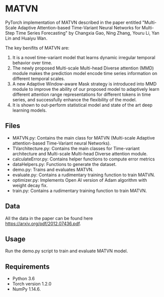 # MATVN

PyTorch implementation of MATVN described in the paper entitled "Multi-Scale Adaptive Attention-based Time-Variant Neural Networks for Multi-Step Time Series Forecasting" by Changxia Gao, Ning Zhang, Youru Li, Yan Lin and Huaiyu Wan.


The key benifits of MATVN are:
1. It is a novel time-variant model that learns dynamic irregular temporal behavior over time.
2. The newly proposed Multi-scale Multi-head Diverse attention (MMD) module makes the prediction model encode time series information on different temporal scales.
3. A new Adaptive Window-aware Mask strategy is introduced into MMD module to improve the ability of our proposed model to adaptively learn different attention range representations for different tokens in time series, and successfully enhance the flexibility of the model.
4. It is shown to out-perform statistical model and state of the art deep learning models.
## Files


- MATVN.py: Contains the main class for MATVN (Multi-scale Adaptive attention-based Time-Variant neural Networks).
- TVarchitecture.py: Contains the main classes for Time-variant architecture and Multi-scale Multi-head Diverse attention module.
- calculateError.py: Contains helper functions to compute error metrics
- dataHelpers.py: Functions to generate the dataset.
- demo.py: Trains and evaluates MATVN.
- evaluate.py: Contains a rudimentary training function to train MATVN.
- optimizer.py: Implements Open AI version of Adam algorithm with weight decay fix.
- train.py: Contains a rudimentary training function to train MATVN.

## Data
All the data in the paper can be found here https://arxiv.org/pdf/2012.07436.pdf.

## Usage

Run the demo.py script to train and evaluate MATVN model. 

## Requirements

- Python 3.6
- Torch version 1.2.0
- NumPy 1.14.6.

